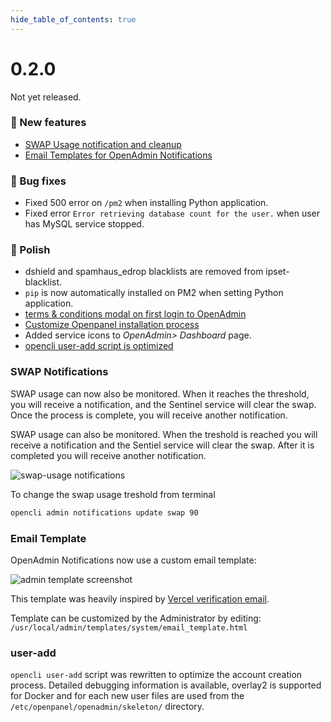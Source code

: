 ```yaml
--- 
hide_table_of_contents: true
---
```



# 0.2.0

Not yet released.


### 🚀 New features
- [SWAP Usage notification and cleanup](#swap-notifications)
- [Email Templates for OpenAdmin Notifications](#email-template)

### 🐛 Bug fixes
- Fixed 500 error on `/pm2` when installing Python application.
- Fixed error `Error retrieving database count for the user.` when user has MySQL service stopped.

### 💅 Polish
- dshield and spamhaus_edrop blacklists are removed from ipset-blacklist.
- `pip` is now automatically installed on PM2 when setting Python application.
- [terms & conditions modal on first login to OpenAdmin](https://i.postimg.cc/L5JKBzKV/image.png)
- [Customize Openpanel installation process](https://openpanel.co/install)
- Added service icons to *OpenAdmin> Dashboard* page.
- [opencli user-add script is optimized](#user-add)



### SWAP Notifications

SWAP usage can now also be monitored. When it reaches the threshold, you will receive a notification, and the Sentinel service will clear the swap. Once the process is complete, you will receive another notification.

SWAP usage can also be monitored. When the treshold is reached you will receive a notification and the Sentiel service will clear the swap. After it is completed you will receive another notification.

![swap-usage notifications](https://i.postimg.cc/nLTK7LbH/image.png)

To change the swap usage treshold from terminal
```bash
opencli admin notifications update swap 90
```


### Email Template

OpenAdmin Notifications now use a custom email template:

![admin template screenshot](https://i.postimg.cc/633XNKkH/image.png)

This template was heavily inspired by [Vercel verification email](https://www.saasframe.io/examples/vercel-verification-email).

Template can be customized by the Administrator by editing: `/usr/local/admin/templates/system/email_template.html`



### user-add

`opencli user-add` script was rewritten to optimize the account creation process. Detailed debugging information is available, overlay2 is supported for Docker and for each new user files are used from the  `/etc/openpanel/openadmin/skeleton/` directory.



